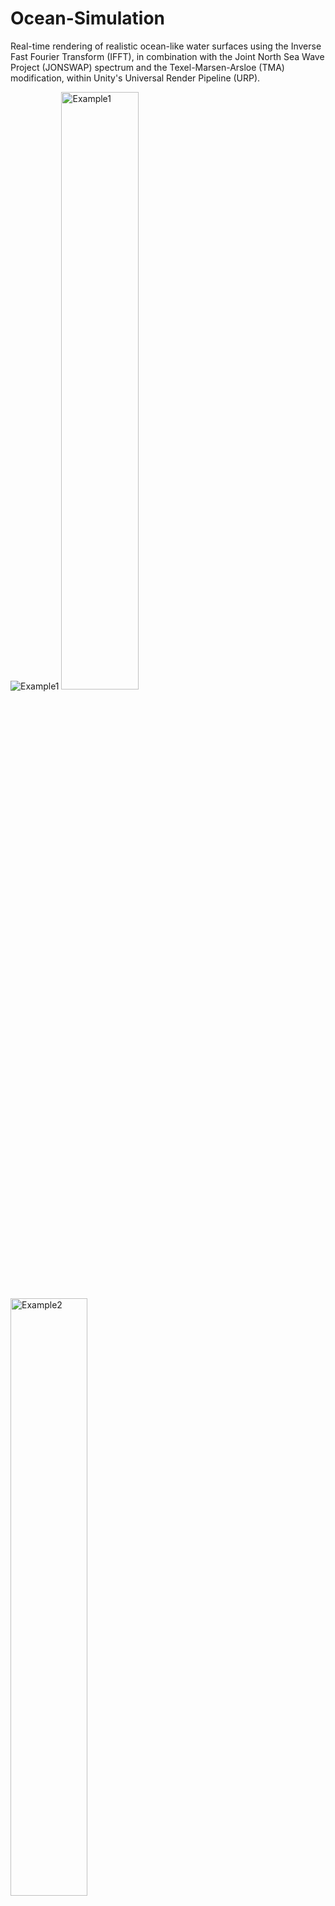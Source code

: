 # Ocean-Simulation

Real-time rendering of realistic ocean-like water surfaces using the Inverse Fast Fourier Transform (IFFT), in combination with the Joint North Sea Wave Project (JONSWAP) spectrum and the Texel-Marsen-Arsloe (TMA) modification, within Unity's Universal Render Pipeline (URP).

![Example1](https://github.com/user-attachments/assets/265e1199-d809-4fbd-9963-1ee67f06e730)
<img src="https://github.com/user-attachments/assets/51d26db7-0fc2-414b-8105-44ffd0447103" alt="Example1" width="49.5%"/> <img src="https://github.com/user-attachments/assets/3bf36866-2396-4d7a-85f2-b4f753ab98c6" alt="Example2" width="49.5%"/>


## Table of contents

- [Mesh generation](#mesh-generation)
- [Ocean spectrum](#ocean-spectrum)
- [IFFT](#ifft)
- [Cascades](#cascades)
- [Shader](#shader)
  - [Tessellation](#tessellation)
  - [Vertex displacement, normals and LODs](#vertex-displacement-normals-and-lods)
  - [Refraction and underwater fog](#refraction-and-underwater-fog)
  - [Subsurface scattering](#subsurface-scattering)
  - [Sky reflection](#sky-reflection)
  - [Sun reflections](#sun-reflections)
  - [Shadows](#shadows)
  - [Final light model](#final-light-model)
- [Buoyancy](#buoyancy)
- [References](#references)

## Mesh generation

The first step is to generate a mesh that forms the base of the water body. In this project, a low-resolution plane is created. The idea is to increase the number of vertices in the areas close to the camera using a tessellation shader. The code in [```MeshGenerator.cs```](https://github.com/Mozobo/Ocean-Simulation/blob/v1/Assets/Scripts/MeshGenerator.cs) is based on [Catlike Coding's Procedural Grid tutorial](https://catlikecoding.com/unity/tutorials/procedural-grid/), but adjusted to have the plane centered at the GameObject's position and to allow the modification of the triangles's size.

> [!TIP]
> For big planes I recommend keeping the triangles's size between 25 and 100 . Below 25 will be too resource consuming due to the shader running for each tesselated triangle and above 100 will probably not have enough resolution even with the tessellation.

> [!IMPORTANT]  
> The plane is created at the start of the execution and modifying plane size and triangle size at run-time will not change it. Only changes in position, rotation and scale will be reflected.

<img src="https://github.com/user-attachments/assets/39e73ab3-db44-4682-a9ea-aca59c19caf8" alt="MeshExample1" width="49.5%"/> <img src="https://github.com/user-attachments/assets/4cc2ce08-c568-4bd6-a4ad-c83c1ff8d334" alt="MeshExample2" width="49.5%"/>

<p align="center">Wireframes of 10000 x 10000 planes with triangles size 25 (left) and 50 (right).</p>

![MeshExample3](https://github.com/user-attachments/assets/697679d0-7f58-44a3-9504-9d263c1c180c)

<p align="center">Shaded plane in both resolutions.</p>

## Ocean spectrum

The method detailed by [Tessendorf](https://www.researchgate.net/publication/264839743_Simulating_Ocean_Water) is used to generate realistic ocean waves. Instead of using the Phillips spectrum, a more physically accurate choice is the TMA spectrum explained by [Horvath](https://dl.acm.org/doi/10.1145/2791261.2791267). The TMA spectrum extends the [JONSWAP](https://wikiwaves.org/Ocean-Wave_Spectra#JONSWAP_Spectrum) spectrum, which models wind-driven waves in deep water, and adjusts it for the effects of shallow water.

The key parameters for the spectrum are:
- $`U_{10}`$: wind speed at a height of 10m above the sea surface.
- $`\theta_{wind}`$: wind direction.
- $`g`$: gravitational acceleration.
- $`F`$: fetch, distance from a lee shore or the distance over which the wind acts on the surface.
- $`D`$: water depth.

The TMA spectrum begins with the [JONSWAP](https://wikiwaves.org/Ocean-Wave_Spectra#JONSWAP_Spectrum) spectrum, defined as:

```math
\alpha=0.076\left( \frac{U_{10}^{2}}{Fg} \right)^{0.22}
```
```math
\gamma=3.3
```
```math
\omega_p=22\left(\frac{g^2}{U_{10}F}\right)^{1/3}
```
```math
r = exp\left[ -\frac{(\omega - \omega_{p})^{2}}{2\sigma^{2}\omega_{p}^{2}} \right]
```
```math
\sigma = \begin{cases} 0.07 & \omega \le \omega_p \\ 0.09 & \omega \gt  \omega_p \end{cases}
```
```math
S_{JONSWAP}(\omega) =\frac{\alpha g^{2}}{\omega^{5}}exp\left[ -\frac{5}{4} \left( \frac{\omega_{p}}{\omega} \right)^{4} \right]\gamma^{r}
```

And modifies it to account for shallow water effects using a depth-limiting factor $\Phi(\omega)$:

```math
\omega_{h} = \omega\sqrt{\frac{D}{g}}
```
```math
\Phi(\omega) = \frac{1}{2}w_{h}^{2} + (-w_{h}^{2} + 2w_{h} - 1) · step(w_{h} - 1)
```
```math
S_{TMA}(\omega) = S_{JONSWAP}(\omega) * \Phi(\omega)
```

To simulate realistic [directional spreading](https://www.sciencedirect.com/topics/engineering/directional-spreading), the wave energy distribution across angles $\theta$ and frequencies $\omega$ is calculated:

```math
s = \begin{cases} 6.97\left( \frac{\omega}{\omega_{p}} \right)^{4.06} & \omega \lt 1.05\omega_p \\ 9.77\left( \frac{\omega}{\omega_{p}} \right)^{\mu} & \omega \ge  1.05\omega_p \end{cases} \space + \space 16tanh(\frac{\omega}{\omega_{p}}) · swell^{2}
```
```math
\mu = -2.33 - 1.45\left( \frac{U_{10}\omega_{p}}{g} - 1.17 \right)
```
```math
D(\omega, \theta) = Q(s)cos^{2s}\left\{ \frac{\left| \theta - \theta_{wind} \right|}{2} \right\}
```

Here, the swell parameter enhances low-frequency energy contributions, capturing the effect of long-period waves.

To suppress small-amplitude, high-frequency waves that add negligible visual or physical effects, [Tessendorf](https://www.researchgate.net/publication/264839743_Simulating_Ocean_Water)'s factor is applied:

```math
exp(-k^{2}fade^{2})
```

The complete directional ocean spectrum is given by:
```math
S(\omega, \theta) = S_{TMA}(\omega) · D(\omega, \theta) · exp(-k^{2}fade^{2})
```

The result of the Fourier amplitudes calculation, implemented in the [```WaterBody.cs```](https://github.com/Mozobo/Ocean-Simulation/blob/v1/Assets/Scripts/WaterBody.cs) script and the [```InitialSpectrum.compute```](https://github.com/Mozobo/Ocean-Simulation/blob/v1/Assets/Shaders/Compute%20Shaders/InitialSpectrum.compute) compute shader, is a texture representing wave energy values distributed across frequencies and directions:

<p align="center">
  <img src="https://github.com/user-attachments/assets/615e731b-0309-4c79-a711-793efbc788a7" alt="RedChannel"/>
  <img src="https://github.com/user-attachments/assets/2c00fb19-38ac-468e-8fa5-2e428cc3307c" alt="GreenChannel"/>
</p>
<p align="center">Red and green channels of a resulting texture example (brightness multiplied by 5 for clearer visibility).</p>

<p align="center">
  <img src="https://github.com/user-attachments/assets/3a3212a3-69c0-4a63-8793-0f1a24193d0c" alt="BlueChannel"/>
  <img src="https://github.com/user-attachments/assets/ce3a30c1-234c-4a51-afb5-80bbd3703497" alt="AlphaChannel"/>
</p>
<p align="center">Blue and alpha channels of a resulting texture example (brightness multiplied by 5 for clearer visibility).</p>


This texture encodes the energy distribution of various wave components. Each value corresponds to a specific combination of frequency and direction, defining the amplitude of a wave in the frequency domain.

## IFFT

The Inverse Fast Fourier Transform is a mathematical algorithm used to convert the frequency-domain data into its corresponding time-domain representation. The implementation in the [```IFFT.cs```](https://github.com/Mozobo/Ocean-Simulation/blob/v1/Assets/Scripts/IFFT.cs) script and the [```IFFT.compute```](https://github.com/Mozobo/Ocean-Simulation/blob/v1/Assets/Shaders/Compute%20Shaders/IFFT.compute) compute shader follows the [Cooley-Tukey](https://en.wikipedia.org/wiki/Cooley%E2%80%93Tukey_FFT_algorithm) IFFT algorithm walkthrough by [Fynn-Jorin Flügge](https://doi.org/10.15480/882.1436).

## Cascades

To maintain real-time performance, the size of the generated texture must remain within certain limits. However, this often results in noticeable tiling artifacts, especially when observing the water from elevated perspectives.

![TilingExample](https://github.com/user-attachments/assets/28f59d13-7dff-488f-88ca-27313344f023)
<p align="center">Ocean with only one cascade. Visible tiling.</p>

An approach to mitigate this issue is to use multiple cascades instead of relying on a single texture. The wave generation process will be performed for each cascade based on their wavelength, blending them together to create a more natural water surface.

In Unity, this functionality is implemented using [RenderTexture](https://docs.unity3d.com/6000.0/Documentation/ScriptReference/RenderTexture.html) variables configured as [texture arrays](https://docs.unity3d.com/6000.0/Documentation/ScriptReference/Rendering.TextureDimension.Tex2DArray.html). Texture arrays allow multiple layers (each representing a cascade) to be stored and accessed efficiently within a single object, enabling the compute shaders to process multiple cascades simultaneously.

> [!TIP]  
> This approach introduces additional computational overhead because each cascade requires its own set of calculations and resources. I recommend a maximum of 4 cascades.

> [!IMPORTANT]  
> In the current implementation, cascades cannot be dynamically added or removed during execution. Any changes to the number of cascades or their properties must be done before entering Play Mode.

![CascadesExample](https://github.com/user-attachments/assets/ba79956d-2529-44d0-9eab-1ca6c2079e18)
<p align="center">Ocean with three cascades. No visible tiling.</p>

## Shader

### Tessellation

The mesh detail is enhanced by applying [tessellation](https://www.khronos.org/opengl/wiki/tessellation) through the shader. [```Water.shader```](https://github.com/Mozobo/Ocean-Simulation/blob/v1/Assets/Shaders/Water.shader) follows [NedMakesGames's amazing explanation](https://nedmakesgames.medium.com/mastering-tessellation-shaders-and-their-many-uses-in-unity-9caeb760150e) on writing  tessellation shaders for Unity.

Tessellation factors are calculated based on the distance between the triangles and the camera. Within a customizable maximum radius, the tessellation level decreases from an adjustable maximum to none as the distance from the camera increases. For large water bodies to appear realistic, both the tessellation range and maximum tessellation level need to have large values. A linear decrease, like the ones provided by Unity's [Tessellation.cginc](https://github.com/TwoTailsGames/Unity-Built-in-Shaders/blob/master/CGIncludes/Tessellation.cginc) and [Tessellation.hlsl](https://github.com/Unity-Technologies/Graphics/blob/master/Packages/com.unity.render-pipelines.core/ShaderLibrary/Tessellation.hlsl) APIs, would add too many vertices to regions where the detail wouldn't be noticeable, wasting computing resources. This is why I've implemented an adjustable exponential decay factor that provides enough detail to be convincing while maintaining good performance.

https://github.com/user-attachments/assets/1c8b2512-b94c-465c-b2cf-795aa9eb958d
<p align="center">Distance-based tesselation applied to the mesh.</p>

### Vertex displacement, normals and LODs

The visual movement of the water is achieved by applying the result of the IFFT stage to the vertices of the mesh. After tessellation, the Domain shader function is used to modify the position of each vertex. The total displacement of a vertex is calculated by iterating through all cascades and summing the contributions. A similar process is followed for the normals.

An optimization technique used is [Level Of Detail](https://en.wikipedia.org/wiki/Level_of_detail_(computer_graphics)) (LOD), which determines the [mipmap](https://en.wikipedia.org/wiki/Mipmapping) level of the texture to sample based on the distance from the camera, reducing the workload for distant objects.

https://github.com/user-attachments/assets/518b0be2-b5aa-46c7-b29c-0bf99a76755b
<p align="center">Vertex displacement based on the IFFT results.</p>

### Refraction and underwater fog

The method used to simulate both effects comes from [Catlike Coding's Looking Through Water tutorial](https://catlikecoding.com/unity/tutorials/flow/looking-through-water/). In this method, the scene rendered behind the water is distorted and blended with an adjustable color based on its distance from the water surface. However, Catlike Coding's tutorial is designed for Unity's Built-in Render Pipeline and relies on the [GrabPass](https://docs.unity3d.com/es/530/Manual/SL-GrabPass.html) feature, which is not well-supported in URP or HDRP. To adapt it for a URP shader using HLSLPROGRAM syntax, the GrabPass is replaced with the [Opaque Texture](https://docs.unity3d.com/Packages/com.unity.render-pipelines.universal@7.1/manual/universalrp-asset.html#general), declared in the shader as:
```
TEXTURE2D(_CameraOpaqueTexture);
SAMPLER(sampler_CameraOpaqueTexture);
```
And the Depth Texture declared as:
```
TEXTURE2D(_CameraDepthTexture);
SAMPLER(sampler_CameraDepthTexture);
float4 _CameraDepthTexture_TexelSize;
```
For these values to be automatically filled by the engine in URP, the Depth and Opaque Textures must be enabled in both the pipeline asset settings and the camera settings.

<p align="center">
  <img src="https://github.com/user-attachments/assets/b2fb8b18-3b97-42a0-bbcd-747ee5ba6758" alt="PipelineAssetEnabledOptions"/>
  <img src="https://github.com/user-attachments/assets/36cf9d9c-2448-4540-829b-7a689c755dbf" alt="CameraSettings"/>
</p>

https://github.com/user-attachments/assets/77a77be7-25ff-4183-b148-ec2de364f504
<p align="center">Refraction and underwater fog with some 3D shapes.</p>

### Subsurface scattering

[Subsurface scattering](https://en.wikipedia.org/wiki/Subsurface_scattering) happens when light penetrates a surface, such as water, and scatters beneath it before exiting. I've developed an approach that, even though not as realistic or physically accurate as ray marching or others, is very fast and visually convincing.

```math
L_{SS} = C_{SS} · C_{L} · I_{SS} · max(0, H) · (max(0, dot(L, V)))^{4}
```
Where:
- $`I_{SS}`$: Subsurface scattering intensity.
- $`H`$: Wave height. It is clamped to be at least 0, because negative values would result in negative subsurface scattering irradiance, interfering with other components when computing the final light model.
- $`L`$: Light direction.
- $`V`$: View direction. The dot product with the light direction is also clamped for the same reason as the wave height. In this formula, an even exponent ensures the value remains non-negative which technically allows us to omit the clamping, but I leave it as a safeguard for anyone that uses this approach and changes the exponent value because it suits them better.
- $`C_{SS}`$: Subsurface scattering color.
- $`C_{L}`$: Light color.

https://github.com/user-attachments/assets/c5478d7d-75a4-4d4d-93fc-f29d1c3aad05
<p align="center">Subsurface scattering based on the sun's position.</p>

### Sky reflection

Water reflects the sky’s colors on its surface. A simple way to achieve this is by sampling ```unity_SpecCube0```, a shader variable that stores the currently active reflection probe’s cubemap.

```
float3 reflectionDir = reflect(viewDir, normalWS);
half3 environment = SAMPLE_TEXTURECUBE(unity_SpecCube0, samplerunity_SpecCube0, reflectionDir);
```

If you don't need real-time reflections or a higher-resolution cubemap, you can skip the next paragraphs.

If no reflection probe exists in the scene, ```unity_SpecCube0``` defaults to the skybox, otherwise it stores the cubemap of the last baked probe. By default, reflection probes in URP are baked because it is optimized for performance, meaning they capture a static reflection of the environment rather than updating dynamically each frame. 

To have real-time updates on ```unity_SpecCube0```, instantiate a real-time [ReflectionProbe](https://docs.unity3d.com/2018.4/Documentation/Manual/class-ReflectionProbe.html) at the start of the execution and Unity will do its thing, there is no need to assign it to any shader or material:

```
GameObject probeObject = new GameObject("RealtimeReflectionProbe");
ReflectionProbe reflectionProbe = probeObject.AddComponent<ReflectionProbe>();

reflectionProbe.mode = UnityEngine.Rendering.ReflectionProbeMode.Realtime;
reflectionProbe.refreshMode = UnityEngine.Rendering.ReflectionProbeRefreshMode.EveryFrame;
reflectionProbe.timeSlicingMode = UnityEngine.Rendering.ReflectionProbeTimeSlicingMode.AllFacesAtOnce;
reflectionProbe.clearFlags = UnityEngine.Rendering.ReflectionProbeClearFlags.Skybox;
reflectionProbe.cullingMask = 0;
```

If performance is a concern, you can use other time-slicing modes or refresh the probe only when necessary.

Unity may use a lower-resolution render target or compress the cubemap's data. You can improve the resolution by assigning a custom cubemap [RenderTexture](https://docs.unity3d.com/6000.0/Documentation/ScriptReference/RenderTexture.html):

```
RenderTexture realtimeTexture = new RenderTexture(reflectionProbe.resolution, reflectionProbe.resolution, 16);
realtimeTexture.dimension = UnityEngine.Rendering.TextureDimension.Cube;
realtimeTexture.Create();

reflectionProbe.realtimeTexture = realtimeTexture;
```

This results in more detailed data in ```unity_SpecCube0``` and sharper reflections compared to the default behavior.

https://github.com/user-attachments/assets/4a65c616-c1b7-47f1-8b68-50b893b05602
<p align="center">Sky reflection from <a href="https://assetstore.unity.com/packages/2d/textures-materials/sky/allsky-free-10-sky-skybox-set-146014">AllSky Free's</a> Cartoon Base NightSky, Cold Night and Deep Dusk skyboxes. Real-time skybox changes.</p>


If you are working with bright skyboxes like Unity's default skybox, you can sample it using only the normals for a more uniform result.

![SamplingDifferences](https://github.com/user-attachments/assets/319d2504-8d2e-4697-8997-73f856446406)
<p align="center">Unity's default skybox sampling. Left using view direction and normals, right using only normals.</p>

### Sun reflections

Sun reflections are handled using a [BRDF](https://en.wikipedia.org/wiki/Bidirectional_reflectance_distribution_function) approach. The [Cook–Torrance BRDF](https://graphicscompendium.com/gamedev/15-pbr) (using [Tarun Ramaswamy's implementation](https://rtarun9.github.io/blogs/physically_based_rendering/#what-is-physically-based-rendering)) is the main model since it works well with the microfaceted nature of water. But as the sun lowers, reflections become more scattered and stretched across the surface. To handle this shift, the Cook–Torrance model blends with the [Ashikhmin–Shirley BRDF](https://www.researchgate.net/publication/2523875_An_anisotropic_phong_BRDF_model), which I think better captures how light spreads at glancing angles.

https://github.com/user-attachments/assets/ccbc7531-01de-406d-a3a4-e8311fdf97c3
<p align="center">Sun reflections using Unity's default skybox. As the sun sets, the model goes from plain Cook-Torrance to a Cook-Torrance + Ashikhmin–Shirley hybrid.</p>

### Shadows

Even though water is transparent, objects can still cast visible shadows on its surface. By default, URP does not allow transparent materials to receive shadows, as they are typically excluded from shadow calculations. To work around this, we explicitly sample the [shadow map](https://docs.unity3d.com/Manual/shadow-mapping.html) in the shader to determine the amount of shadow on a fragment:

```
float4 shadowCoord = TransformWorldToShadowCoord(input.positionWS);
float realtimeShadow  = MainLightRealtimeShadow(shadowCoord);
```

You can tweak the pipeline asset's shadows settings, such as the number of cascades, rendering distance or soft shadows, to match your needs:
<p align="center">
  <img src="https://github.com/user-attachments/assets/786d7aa2-4844-421a-860f-43f23687701d" alt="PipelineAssetShadowsSettings"/>
</p>

In some projects, I've seen shadow map sampling in the vertex shader. This is often done for performance reasons since vertex shading is less expensive than per-fragment calculations, but at the cost of lower resolution:

<p align="center">
  <img src="https://github.com/user-attachments/assets/9c25ef41-1ca3-4208-86de-73d60ba03671" alt="ShadowSamplingVertexShader" width="49.5%"/>
  <img src="https://github.com/user-attachments/assets/b0e6a61f-3595-49f7-b417-007ccb32ae4b" alt="AlphaChannel" width="49.5%"/>
  <img src="https://github.com/user-attachments/assets/46a76fb1-5b8d-48e5-a34a-31e0739a500e" alt="AlphaChannel" width="49.5%"/>
</p>
<p align="center">Results of the different ways to sample the shadows. 
  1 - Get both shadow coords and occlusion amount in the vertex/domain shader, bad resolution. 
  2 - Get shadow coords in the vertex/domain shader and the occlusion amount i the fragment shader, visible separation at cascade transitions. 
  3 - Get both shadow coords and occlusion amount in the fragment shader, good resolution.</p>

https://github.com/user-attachments/assets/59e1a9dc-f387-44a8-bb9f-74961ac4c46f
<p align="center">Real-time shadows with manual sampling.</p>

### Final light model

The final light model combines the previous sections. There are two main light groups: light components that come from under the water, and light components that come from the water surface.

The underwater group is determined by the refracted and attenuated light, as well as subsurface scattering:

```math
L_{underwater} = L_{refraction + fog} + L_{SSS}
```

The surface group consists of sky reflection and direct sunlight reflection, modulated by shadow occlusion:

```math
L_{surface} = L_{sky} + L_{sun} · O_{shadow}
```

[Fresnel effect](https://www.dorian-iten.com/fresnel/), computed using [Schlick's approximation](https://en.wikipedia.org/wiki/Schlick%27s_approximation) and its approximation for the BRDF [suggested by ATLAS developers](https://gpuopen.com/gdc-presentations/2019/gdc-2019-agtd6-interactive-water-simulation-in-atlas.pdf#page=49), governs the blending between them:

```math
R_{0} = \left( \frac{n_{1} - n_{2}}{n_{1} + n_{2}} \right)^{2}
```

```math
R(\theta) = R_{0} + (1 - R_{0}) · \frac{(1 - cos(\theta))^{5 · exp(-2.69 · \alpha_{v})}}{1 + 22.7 · \alpha_{v}^{1.5}}
```

```math
L_{blend} = lerp(L_{underwater}, \space L_{surface}, \space R_{\theta})
```

where:

- $n_{1}$, $n_{2}$: Refractive indices of air and water, respectively.
- $R_{0}$: Reflectance at normal incidence.
- $\alpha_{v}$: Surface roughness
- $\theta$: Angle between the view direction and the surface normal.

Then the blended result is blended again with the shadow color based on the occlusion:

```math
L_{final} = lerp(L_{blend}, \space shadowColor, \space 1 - O_{shadow})
```

<br>
<br>

https://github.com/user-attachments/assets/5f009d10-fcf5-4b18-89fc-641b98ba20e9

https://github.com/user-attachments/assets/43178a34-5ee0-40db-9d9c-4249d91813a9

<p align="center">Examples of the final light model with Unity's default skybox. Sky reflection using only normals.</p>



## Buoyancy

Very simple buoyancy system. The idea is to sample the ocean's height at specific positions so objects can "float" depending on how much volume is submerged.

This is done by sampling the displacement textures, but since the data in RenderTextures is a GPU resource and we need to access it on the CPU, it must be transfered. Unity provides a mechanism for this through [AsyncGPUReadback](https://docs.unity3d.com/6000.0/Documentation/ScriptReference/Rendering.AsyncGPUReadback.html). However, as the documentation states, this method introduces a latency of a few frames, delaying the buoyancy behavior in relation to the movement of the waves.

Every frame, [```WaterBody.cs```](https://github.com/Mozobo/Ocean-Simulation/blob/v1/Assets/Scripts/WaterBody.cs) requests displacement data from the GPU. Only the first cascade of the displacements is sampled because sampling more cascades would introduce excessive latency. The data in each pixel is then stored in an array:

```
AsyncGPUReadback.Request(displacementsTextures, 0, request => {
    if (request.hasError) {
        Debug.LogError("Async GPU Readback failed!");
        return;
    }
    buoyancyData = request.GetData<Color>().ToArray();
});
```

Which allows to have a public function [```GetWaterHeight```](https://github.com/Mozobo/Ocean-Simulation/blob/v1/Assets/Scripts/WaterBody.cs#L193) that maps any given position to an index in the array and returns the corresponding water height.

Each object with the [```BuoyantObject.cs```](https://github.com/Mozobo/Ocean-Simulation/blob/v1/Assets/Scripts/BuoyantObject.cs) script attached checks the water height at its position, calculates the submerged volume, and applies forces to its rigidbody. This simulates both buoyancy and water drag effects. As this is a very simple buoyancy system, the volume calculation is a simplified approximation based on the object's dimensions (x, y, and z) and the difference between the y-coordinate and the water height. It obviously does not accurately represent objects with non-rectangular shapes, but it provides a fast approach.

https://github.com/user-attachments/assets/657830ef-9e37-4686-a452-e14a6574bb22
<p align="center">Buoyancy results with some cubes.</p>

## References

**Mesh generation**

Flick, Jasper. (n.d.). Procedural Grid, a Unity C# tutorial. Catlike Coding. https://catlikecoding.com/unity/tutorials/procedural-grid/

<br>

**Ocean spectrum**

Tessendorf, Jerry. (2001). Simulating Ocean Water. SIG-GRAPH'99 Course Note. ResearchGate. https://www.researchgate.net/publication/264839743_Simulating_Ocean_Water

Christopher J. Horvath. (2015). Empirical directional wave spectra for computer graphics. In Proceedings of the 2015 Symposium on Digital Production (DigiPro '15). Association for Computing Machinery, New York, NY, USA, 29–39. https://doi.org/10.1145/2791261.2791267

WikiWaves. (n.d.). Ocean-Wave Spectra. Wikiwaves. https://wikiwaves.org/Ocean-Wave_Spectra#JONSWAP_Spectrum

Jump Trajectory. (2020, December 6). Ocean waves simulation with Fast Fourier transform. YouTube. https://www.youtube.com/watch?v=kGEqaX4Y4bQ

Acerola. (2023, August 31). I tried simulating the entire ocean. YouTube. https://www.youtube.com/watch?v=yPfagLeUa7k

ScienceDirect (n. d.). Directional Spreading. ScienceDirect. https://www.sciencedirect.com/topics/engineering/directional-spreading

Gamper, Thomas. (2018, Aug 28). Ocean Surface Generation and Rendering. TU Wien. https://www.cg.tuwien.ac.at/research/publications/2018/GAMPER-2018-OSG/GAMPER-2018-OSG-thesis.pdf

Zucconi, Alan. (2015, Sep 16). How to generate Gaussian distributed numbers. Alan Zucconi. https://www.alanzucconi.com/2015/09/16/how-to-sample-from-a-gaussian-distribution/

<br>

**IFFT**

Flügge, Fynn-Jorin. (2017). Realtime GPGPU FFT ocean water simulation. TUHH Open Research. https://doi.org/10.15480/882.1436

Wikipedia contributors. (2025, February 18). Cooley–Tukey FFT algorithm. Wikipedia. https://en.wikipedia.org/wiki/Cooley%E2%80%93Tukey_FFT_algorithm

Tessendorf, Jerry. (2001). Simulating Ocean Water. SIG-GRAPH'99 Course Note. ResearchGate. https://www.researchgate.net/publication/264839743_Simulating_Ocean_Water

Jump Trajectory. (2020, December 6). Ocean waves simulation with Fast Fourier transform. YouTube. https://www.youtube.com/watch?v=kGEqaX4Y4bQ

Acerola. (2023, August 31). I tried simulating the entire ocean. YouTube. https://www.youtube.com/watch?v=yPfagLeUa7k

Wolfram Research, Inc. (n.d.). Complex Multiplication. Wolfram MathWorld. https://mathworld.wolfram.com/ComplexMultiplication.html

Wikipedia contributors. (2025, Jan 12). Euler’s formula. Wikipedia. https://en.wikipedia.org/wiki/Euler%27s_formula

Wikipedia contributors. (2025, Jan 21). Butterfly diagram. Wikipedia. https://en.wikipedia.org/wiki/Butterfly_diagram

<br>

**Cascades**

Unity Technologies. (n.d.). Unity - Scripting API: RenderTexture. Unity Documentation. https://docs.unity3d.com/6000.0/Documentation/ScriptReference/RenderTexture.html

Unity Technologies. (n.d.). Unity - Scripting API: Rendering.TextureDimension.Tex2DArray. Unity Documentation. https://docs.unity3d.com/6000.0/Documentation/ScriptReference/Rendering.TextureDimension.Tex2DArray.html

Wikipedia contributors. (2025, Feb 4). Wavelength. Wikipedia. https://en.wikipedia.org/wiki/Wavelength

Wikipedia contributors. (2025, Feb 10). Wavenumber. Wikipedia. https://en.wikipedia.org/wiki/Wavenumber

<br>

**Tesselation**

OpenGL Wiki. (2020, Oct 11). Tessellation. OpenGL Wiki. https://www.khronos.org/opengl/wiki/tessellation

NedMakesGames. (2021, Nov 24). Mastering tessellation shaders and their many uses in unity. Medium. https://nedmakesgames.medium.com/mastering-tessellation-shaders-and-their-many-uses-in-unity-9caeb760150e

Flick, Jasper. (2017, Nov 30). Tessellation. Catlike Coding. https://catlikecoding.com/unity/tutorials/advanced-rendering/tessellation/

Unity Technologies. (n.d.). Unity - Manual: Tessellation Surface Shader examples in the Built-In Render Pipeline. Unity Documentation. https://docs.unity3d.com/Manual/SL-SurfaceShaderTessellation.html

TwoTailsGames. (n.d.). Unity-Built-in-Shaders/CGIncludes/Tessellation.cginc at master · TwoTailsGames/Unity-Built-in-Shaders. Github. https://github.com/TwoTailsGames/Unity-Built-in-Shaders/blob/master/CGIncludes/Tessellation.cginc

Unity Technologies. (n.d.). Graphics/Packages/com.unity.render-pipelines.core/ShaderLibrary/Tessellation.hlsl at master · Unity-Technologies/Graphics. GitHub. https://github.com/Unity-Technologies/Graphics/blob/master/Packages/com.unity.render-pipelines.core/ShaderLibrary/Tessellation.hlsl

<br>

**Vertex displacement, normals and LODs**

Wikipedia contributors. (2025, Feb 5). Level of detail (computer graphics). Wikipedia. https://en.wikipedia.org/wiki/Level_of_detail_(computer_graphics)

Wikipedia contributors. (2024, November 28). MIPMap. Wikipedia. https://en.wikipedia.org/wiki/Mipmapping

<br>

**Refraction and underwater fog**

Flick, Jasper. (2018, August 30). Looking through water. Catlike Coding. https://catlikecoding.com/unity/tutorials/flow/looking-through-water/

Unity Technologies. (n.d.). Unity - Manual: ShaderLab: GrabPass. Unity Documentation. https://docs.unity3d.com/es/530/Manual/SL-GrabPass.html

Unity Technologies. (n.d.). Universal Render Pipeline Asset. Unity Documentation. https://docs.unity3d.com/Packages/com.unity.render-pipelines.universal@7.1/manual/universalrp-asset.html#general

<br>

**Subsurface scattering**

Wikipedia contributors. (2024, May 18). Subsurface scattering. Wikipedia. https://en.wikipedia.org/wiki/Subsurface_scattering

Zucconi, Alan. (2017, Aug 30). Fast subsurface Scattering in unity (Part 1). Alan Zucconi. https://www.alanzucconi.com/2017/08/30/fast-subsurface-scattering-1/

Zucconi, Alan. (2017, Aug 30). Fast subsurface Scattering in unity (Part 2). Alan Zucconi. https://www.alanzucconi.com/2017/08/30/fast-subsurface-scattering-2/

Andersson, Tomas. (2018, May 19). Real-time water shader in unity. Real-time Water Shader in Unity. https://unitywatershader.wordpress.com/

<br>

**Sky reflection**

rpgwhitelock. (2024, Jul 20). AllSky Free - 10 Sky / SkyBox Set | 2D Sky | Unity Asset Store. Unity Asset Store. https://assetstore.unity.com/packages/2d/textures-materials/sky/allsky-free-10-sky-skybox-set-146014

<br>

**Sun reflections**

Wikipedia contributors. (2024, Oct 3). Bidirectional reflectance distribution function. Wikipedia. https://en.wikipedia.org/wiki/Bidirectional_reflectance_distribution_function

Dunn, Ian & Wood, Zoë. (n.d.). Cook-Torrance Reflectance Model. Graphics Programming Compendium. https://graphicscompendium.com/gamedev/15-pbr

Ramaswamy, Tarun. (n. d.). Notes on physically based rendering. Tarun Ramaswamy. https://rtarun9.github.io/blogs/physically_based_rendering/

Ashikhmin, Michael & Shirley, Peter. (2001). An anisotropic phong BRDF model. Journal of Graphics Tools. 5. 10.1080/10867651.2000.10487522. https://www.researchgate.net/publication/2523875_An_anisotropic_phong_BRDF_model

<br>

**Shadows**

Unity Technologies. (n.d.). Use shadows in a custom URP shader. Unity Documentation  https://docs.unity3d.com/Packages/com.unity.render-pipelines.universal@16.0/manual/use-built-in-shader-methods-shadows.html

Unity Technologies. (n.d.). Unity - Manual: Shadow mapping. Unity Documentation. https://docs.unity3d.com/Manual/shadow-mapping.html

Ned Makes Games. (2022, August 15). Let There Be Light (And Shadow) | Writing Unity URP Code Shaders Tutorial. YouTube. https://www.youtube.com/watch?v=1bm0McKAh9E

<br>

**Final light model**

Iten, Dorian. (n.d.). Understanding the Fresnel Effect. Dorian Iten. https://www.dorian-iten.com/fresnel/

Wikipedia contributors. (2024, Dec 26). Schlick’s approximation. Wikipedia. https://en.wikipedia.org/wiki/Schlick%27s_approximation

Mihelich, Mark & Tcheblokov, Tim. (2019, Mar 18). Wakes, Explosions and Lighting: Interactive Water Simulation in 'ATLAS'. Game Developers Conference. https://gpuopen.com/gdc-presentations/2019/gdc-2019-agtd6-interactive-water-simulation-in-atlas.pdf

<br>

**Buoyancy**

Unity Technologies. (n.d.). Unity - Scripting API: AsyncGPUReadback. Unity Documentation. https://docs.unity3d.com/6000.0/Documentation/ScriptReference/Rendering.AsyncGPUReadback.html
